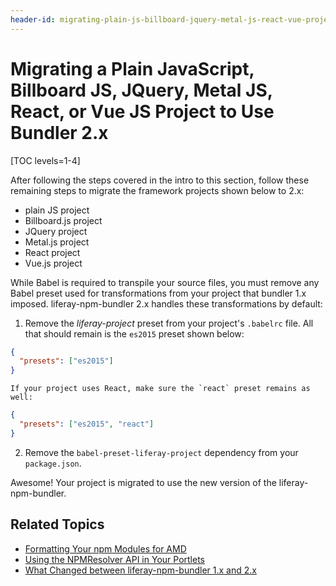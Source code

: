 ```yaml
---
header-id: migrating-plain-js-billboard-jquery-metal-js-react-vue-project
---
```


# Migrating a Plain JavaScript, Billboard JS, JQuery, Metal JS, React, or Vue JS Project to Use Bundler 2.x

[TOC levels=1-4]

After following the steps covered in the intro to this section, follow these 
remaining steps to migrate the framework projects shown below to 2.x:

- plain JS project
- Billboard.js project
- JQuery project
- Metal.js project
- React project
- Vue.js project

While Babel is required to transpile your source files, you must remove any 
Babel preset used for transformations from your project that bundler 1.x 
imposed. liferay-npm-bundler 2.x handles these transformations by default:

1.  Remove the *liferay-project* preset from your project's `.babelrc` file. All 
    that should remain is the `es2015` preset shown below:

```json
{
  "presets": ["es2015"]
}
```

    If your project uses React, make sure the `react` preset remains as well:

```json    
{
  "presets": ["es2015", "react"]
}
```

2.  Remove the `babel-preset-liferay-project` dependency from your 
    `package.json`.

Awesome! Your project is migrated to use the new version of the 
liferay-npm-bundler. 

## Related Topics

- [Formatting Your npm Modules for AMD](/docs/7-2/frameworks/-/knowledge_base/f/formatting-your-npm-modules-for-amd)
- [Using the NPMResolver API in Your Portlets](/docs/7-2/frameworks/-/knowledge_base/f/using-the-npmresolver-api-in-your-portlets)
- [What Changed between liferay-npm-bundler 1.x and 2.x](/docs/7-2/reference/-/knowledge_base/r/what-changed-between-liferay-npm-bundler-1-x-and-2-x)
